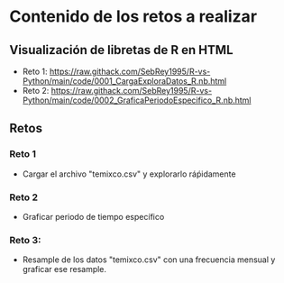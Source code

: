 # Contenido de los retos a realizar


## Visualización de libretas de R en HTML
  * Reto 1: https://raw.githack.com/SebRey1995/R-vs-Python/main/code/0001_CargaExploraDatos_R.nb.html
  * Reto 2: https://raw.githack.com/SebRey1995/R-vs-Python/main/code/0002_GraficaPeriodoEspecifico_R.nb.html

## Retos

### Reto 1
   * Cargar el archivo "temixco.csv" y explorarlo ráṕidamente
### Reto 2
   * Graficar periodo de tiempo específico
### Reto 3:
   * Resample de los datos "temixco.csv" con una frecuencia mensual y graficar ese resample.

